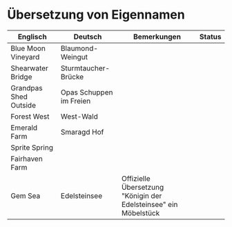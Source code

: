 # Übersetzung von Eigennamen

| Englisch              | Deutsch                 | Bemerkungen                                                      | Status |
|-----------------------|-------------------------|------------------------------------------------------------------|--------|
| Blue Moon Vineyard    | Blaumond-Weingut        |                                                                  |        |
| Shearwater Bridge     | Sturmtaucher-Brücke     |                                                                  |        |
| Grandpas Shed Outside | Opas Schuppen im Freien |                                                                  |        |
| Forest West           | West-Wald               |                                                                  |        |
| Emerald Farm          | Smaragd Hof             |                                                                  |        |
| Sprite Spring         |                         |                                                                  |        |
| Fairhaven Farm        |                         |                                                                  |        |
| Gem Sea               | Edelsteinsee            | Offizielle Übersetzung "Königin der Edelsteinsee" ein Möbelstück |        |